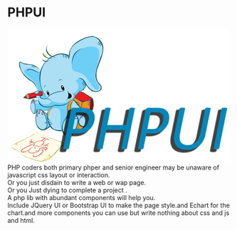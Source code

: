 # PHPUI
 ![image](https://raw.githubusercontent.com/wttree/tree/master/logo.gif)
PHP coders both primary phper and senior engineer may be unaware of javascript css layout or interaction. <br />
Or you just disdain to write a web or wap page. <br />
Or you Just dying to complete a project .<br />
A php lib with abundant components will help you. <br />
Include JQuery UI or Bootstrap UI to make the page style.and Echart for the chart.and more components you can use but write nothing about css and js and html.<br />

